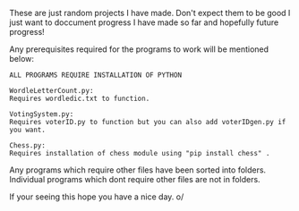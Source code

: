 These are just random projects I have made. Don't expect them to be good I just want to doccument progress I have made so far and hopefully future progress!

Any prerequisites required for the programs to work will be mentioned below: 

    ALL PROGRAMS REQUIRE INSTALLATION OF PYTHON
    
    WordleLetterCount.py: 
    Requires wordledic.txt to function.

    VotingSystem.py:
    Requires voterID.py to function but you can also add voterIDgen.py if you want.

    Chess.py:
    Requires installation of chess module using "pip install chess" .
    

Any programs which require other files have been sorted into folders. Individual programs which dont require other files are not in folders.

If your seeing this hope you have a nice day. o/
